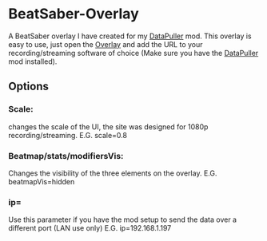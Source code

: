# BeatSaber-Overlay
A BeatSaber overlay I have created for my [DataPuller](https://github.com/kOFReadie/DataPuller/releases) mod.
This overlay is easy to use, just open the [Overlay](https://kofreadie.github.io/BeatSaber-Overlay/) and add the URL to your recording/streaming software of choice (Make sure you have the [DataPuller](https://github.com/kOFReadie/DataPuller/releases) mod installed).

## Options
### Scale:
changes the scale of the UI, the site was designed for 1080p recording/streaming.
E.G. scale=0.8

### Beatmap/stats/modifiersVis:
Changes the visibility of the three elements on the overlay.
E.G. beatmapVis=hidden

### ip=
Use this parameter if you have the mod setup to send the data over a different port (LAN use only)
E.G. ip=192.168.1.197